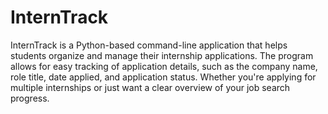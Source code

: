 # InternTrack
InternTrack is a Python-based command-line application that helps students organize and manage their internship applications. The program allows for easy tracking of application details, such as the company name, role title, date applied, and application status. Whether you're applying for multiple internships or just want a clear overview of your job search progress.
